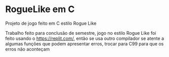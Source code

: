 # RogueLike em C
Projeto de jogo feito em C estilo Rogue Like

Trabalho feito para conclusão de semestre, jogo no estilo Rogue Like
foi feito usando o https://replit.com/, então se usa outro compilador se atente a algumas funções que podem apresentar erros, 
trocar para C99 para que os erros não aconteçam
